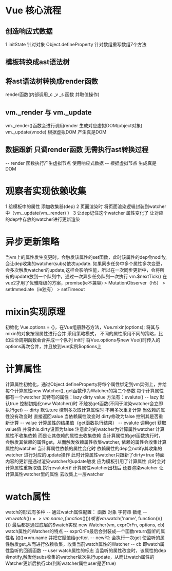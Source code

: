 # Vue 核心流程

## 创造响应式数据
1 initState 针对对象 Object.defineProperty 针对数组重写数组7个方法

## 模板转换成ast语法树

## 将ast语法树转换成render函数
render函数(内部调用_c _v _s 函数 并取值操作) 

## vm._render 与 vm._update
vm._render()函数会进行调用render 生成对应虚拟DOM(object对象)
vm._update(vnode) 根据虚拟DOM 产生真是DOM

## 数据跟新 只调render函数 无需执行ast转换过程
  -- render 函数执行产生虚拟节点 使用响应式数据
  -- 根据虚拟节点 生成真是DOM

  # 观察者实现依赖收集
  1 给模板中的属性 添加收集器(dep)
  2 页面渲染时 将页面渲染逻辑封装到watcher中（vm._update(vm._render) ）
  3 让dep记住这个watcher 属性变化了 让对应的dep中存放的watcher进行更新渲染
  # 异步更新策略
  当vm上的属性发生变更时，会触发该属性的set函数，此时该属性的dep会nodify,会让dep收集的watcher(subs)依次update.
  如果同步任务中多个属性多次变更，会多次触发watcher的update,这样会影响性能，所以在一次同步更新中，会将所有的update放到一个队列中，通过一次异步任务队列一次执行
  vm.$nextTick() 在vue2才用了优雅降级的方案，promise(ie不兼容) > MutationObserver（h5） > setImmediate（ie独有） > setTimeout
  # mixin实现原理
  初始化 Vue.options = {}，在Vue组册静态方法，Vue.mixin(options); 将其与mixin的对象按照属性进行合并 采用策略模式， 不同的属性采用不同的策略，比如生命周期函数会合并成一个队列
  init时 将Vue.options与new Vue()时传入的options再次合并，并且放到vue实例$options上

  # 计算属性
  计算属性初始化，通过Object.defineProperty将每个属性绑定到vm实例上，并给每个计算属性new Watcher(), get函数作为Watcher的第二个参数
  每个计算属性都有一个watcher 其特有的属性：lazy dirty value 方法有：evalute()
    -- lazy 默认true 控制初始化new Watcher()时 不触发get函数(不同于渲染watcher会立即执行get)
    -- dirty 默认ture 控制多次取计算属性时 不用多次重复计算 当依赖的属性没有改变时 直接返回value 当依赖属性改变时 dirty修改为false 控制其是否重新计算
    -- value 计算属性的结果值（get函数执行结果）
    -- evalute 调用get 获取value值 并将this.dirty设置为false 注意此时的watcher为计算属性watcher
  计算属性不收集依赖 而是让其依赖的属性去收集依赖 当计算属性的get函数执行时，会触发其依赖的属性get，从而触发依赖属性收集watcher, 依赖的属性会收集计算属性的watcher
  当计算属性依赖的属性变化时 依赖属性的dep会notify其收集的watcher 进行对应的update操作 此时计算属性watcher只跟新了dirty=true 特面内容的更新是通过渲染watcher的update触发 应为模板引用了计算属性 此时会对计算属性重新取值,执行evalute()!
  计算属性watcher出栈后 还要渲染watcher 让计算属性watcher里的属性 去收集上一层watcher

  # watch属性 
  watch的形式有多种 
    -- 通过watch属性配置： 函数 对象 字符串 数组
    -- vm.$watch(()=>vm.name, function()(){}) 或者 vm.$watch('name', function()(){}) 
  最后都是通过底层的$watch实现 new Watcher(vm, exprOrFn, options, cb)  
  watch属性的Watcher的特点
    -- exprOrFn最后会封装成一个函数return监听的属性名 如()=>vm.name  并把它赋值给getter. 
    -- new时: 会执行一次get 使监听的属性触发get,从而进行依赖收集，收集当前watch属性的Watcher
    -- cb 即watch属性监听的回调函数
    -- user watch属性的标志 
  当监听的属性改变时，该属性的dep会notify,触发他subs收集的watcher依次执行update，从而让watch属性的Watcher更新后执行cb(判断watcher属性user是否true)


